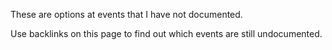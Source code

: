 These are options at events that I have not documented.

Use backlinks on this page to find out which events are still undocumented.